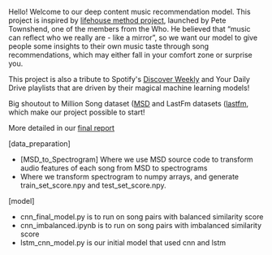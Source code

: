Hello! Welcome to our deep content music recommendation model. This project is inspired by [lifehouse method project](https://petetownshend.net/musicals/lifehouse-method), launched by Pete Townshend, one of the members from the Who. He believed that “music can reflect who we really are - like a mirror”, so we want our model to give people some insights to their own music taste through song recommendations, which may either fall in your comfort zone or surprise you.

This project is also a tribute to Spotify's [Discover Weekly](https://www.spotify.com/discoverweekly/) and Your Daily Drive playlists that are driven by their magical machine learning models!  

Big shoutout to Million Song dataset ([MSD](https://labrosa.ee.columbia.edu/millionsong/) and LastFm datasets ([lastfm](https://labrosa.ee.columbia.edu/millionsong/lastfm), which make our project possible to start!

More detailed in our [final report](https://github.com/wacero666/deep-learning-project/blob/master/10_707_final_report.pdf)  

[data_preparation]   
- [MSD_to_Spectrogram] Where we use MSD source code to transform audio features of each song from MSD to spectrograms  
- Where we transform spectrogram to numpy arrays, and generate train_set_score.npy and test_set_score.npy.

[model]
- cnn_final_model.py is to run on song pairs with balanced similarity score 
- cnn_imbalanced.ipynb is to run on song pairs with imbalanced similarity score
- lstm_cnn_model.py is our initial model that used cnn and lstm 


